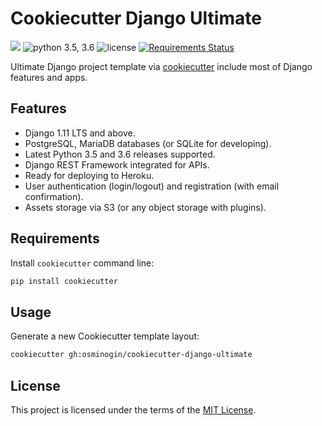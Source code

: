 # Cookiecutter Django Ultimate

[![](https://img.shields.io/github/release/osminogin/cookiecutter-django-ultimate.svg?style=flat)](https://github.com/osminogin/cookiecutter-django-ultimate/releases/latest) ![python 3.5, 3.6](https://img.shields.io/badge/python-3.5.4%2C%203.6.2-green.svg?style=flat) ![license](https://img.shields.io/badge/license-MIT-green.svg) [![Requirements Status](https://requires.io/github/osminogin/cookiecutter-django-ultimate/requirements.svg?branch=master)](https://requires.io/github/osminogin/cookiecutter-django-ultimate/requirements/?branch=master)


Ultimate Django project template via [cookiecutter](https://github.com/audreyr/cookiecutter) include most of Django features and apps.

## Features

* Django 1.11 LTS and above.
* PostgreSQL, MariaDB databases (or SQLite for developing).
* Latest Python 3.5 and 3.6 releases supported.
* Django REST Framework integrated for APIs.
* Ready for deploying to Heroku.
* User authentication (login/logout) and registration (with email confirmation).
* Assets storage via S3 (or any object storage with plugins).


## Requirements

Install `cookiecutter` command line:

```bash
pip install cookiecutter
```

## Usage

Generate a new Cookiecutter template layout:

```bash
cookiecutter gh:osminogin/cookiecutter-django-ultimate
```

## License

This project is licensed under the terms of the [MIT License](/LICENSE).
